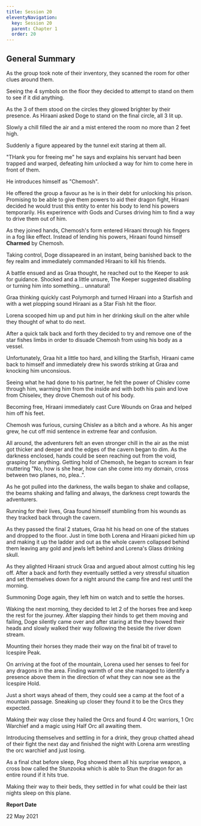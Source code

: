 ```yaml
---
title: Session 20
eleventyNavigation:
  key: Session 20
  parent: Chapter 1
  order: 20
---
```


## General Summary

As the group took note of their inventory, they scanned the room for other clues around them.  

 Seeing the 4 symbols on the floor they decided to attempt to stand on them to see if it did anything.  

 As the 3 of them stood on the circles they glowed brighter by their presence. As Hiraani asked Doge to stand on the final circle, all 3 lit up.  

 Slowly a chill filled the air and a mist entered the room no more than 2 feet high.  

 Suddenly a figure appeared by the tunnel exit staring at them all.  

 "THank you for freeing me" he says and explains his servant had been trapped and warped, defeating him unlocked a way for him to come here in front of them.  

 He introduces himself as "Chemosh".  

 He offered the group a favour as he is in their debt for unlocking his prison. Promising to be able to give them powers to aid their dragon fight, Hiraani decided he would trust this entity to enter his body to lend his powers temporarily. His experirence with Gods and Curses driving him to find a way to drive them out of him.  

 As they joined hands, Chemosh's form entered Hiraani through his fingers in a fog like effect. Instead of lending his powers, Hiraani found himself **Charmed** by Chemosh.  

 Taking control, Doge dissapeared in an instant, being banished back to the fey realm and immediately commanded Hiraani to kill his friends.  

 A battle ensued and as Graa thought, he reached out to the Keeper to ask for guidance. Shocked and a little unsure, The Keeper suggested disabling or turning him into something... unnatural!  

 Graa thinking quickly cast Polymorph and turned Hiraani into a Starfish and with a wet plopping sound Hiraani as a Star Fish hit the floor.  

 Lorena scooped him up and put him in her drinking skull on the alter while they thought of what to do next.  

 After a quick talk back and forth they decided to try and remove one of the star fishes limbs in order to disuade Chemosh from using his body as a vessel.  

 Unfortunately, Graa hit a little too hard, and killing the Starfish, Hiraani came back to himself and immediately drew his swords striking at Graa and knocking him unconsious.  

 Seeing what he had done to his partner, he felt the power of Chislev come through him, warming him from the inside and with both his pain and love from Chiselev, they drove Chemosh out of his body.  

 Becoming free, Hiraani immediately cast Cure Wounds on Graa and helped him off his feet.  

 Chemosh was furious, cursing Chislev as a bitch and a whore. As his anger grew, he cut off mid sentence in extreme fear and confusion.  

 All around, the adventurers felt an even stronger chill in the air as the mist got thicker and deeper and the edges of the cavern began to dim. As the darkness enclosed, hands could be seen reaching out from the void, grasping for anything. Getting hold of Chemosh, he began to scream in fear muttering "No, how is she hear, how can she come into my domain, cross between two planes, no, plea..".  

 As he got pulled into the darkness, the walls began to shake and collapse, the beams shaking and falling and always, the darkness crept towards the adventurers.  

 Running for their lives, Graa found himself stumbling from his wounds as they tracked back through the cavern.  

 As they passed the final 2 statues, Graa hit his head on one of the statues and dropped to the floor. Just in time both Lorena and Hiraani picked him up and making it up the ladder and out as the whole cavern collapsed behind them leaving any gold and jewls left behind and Lorena's Glass drinking skull.  

 As they alighted Hiraani struck Graa and argued about almost cutting his leg off. After a back and forth they eventually settled a very stressful situation and set themselves down for a night around the camp fire and rest until the morning.  

 Summoning Doge again, they left him on watch and to settle the horses.  

 Waking the next morning, they decided to let 2 of the horses free and keep the rest for the journey. After slapping their hinds to get them moving and failing, Doge silently came over and after staring at the they bowed their heads and slowly walked their way following the beside the river down stream.  

 Mounting their horses they made their way on the final bit of travel to Icespire Peak.  

 On arriving at the foot of the mountain, Lorena used her senses to feel for any dragons in the area. Finding warmth of one she managed to identify a presence above them in the direction of what they can now see as the Icespire Hold.  

 Just a short ways ahead of them, they could see a camp at the foot of a mountain passage. Sneaking up closer they found it to be the Orcs they expected.  

 Making their way close they hailed the Orcs and found 4 Orc warriors, 1 Orc Warchief and a magic using Half Orc all awaiting them.  

 Introducing themselves and settling in for a drink, they group chatted ahead of their fight the next day and finished the night with Lorena arm wrestling the orc warchief and just losing.  

 As a final chat before sleep, Pog showed them all his surprise weapon, a cross bow called the Stunzooka which is able to Stun the dragon for an entire round if it hits true.  

 Making their way to their beds, they settled in for what could be their last nights sleep on this plane.

**Report Date**

22 May 2021